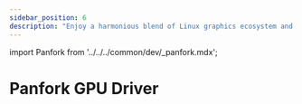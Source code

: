 ```yaml
---
sidebar_position: 6
description: "Enjoy a harmonious blend of Linux graphics ecosystem and performance with open source drivers through Panfork GPU Driver"
---
```


import Panfork from '../../../common/dev/\_panfork.mdx';

# Panfork GPU Driver

<Panfork />
